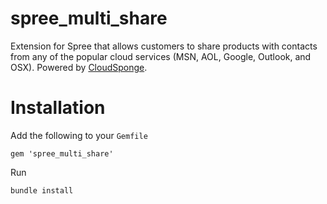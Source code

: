 spree_multi_share
=================

Extension for Spree that allows customers to share products with contacts from any of the popular cloud services (MSN, AOL, Google, Outlook, and OSX). Powered by <a href='http://www.cloudsponge.com'>CloudSponge</a>.

Installation
=================

Add the following to your <code>Gemfile</code>

    gem 'spree_multi_share'

Run

    bundle install